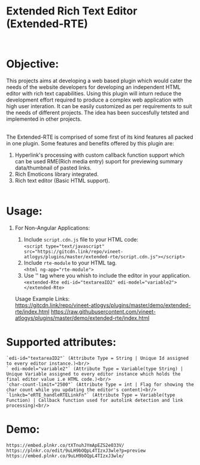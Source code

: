 # Extended Rich Text Editor (Extended-RTE)<br/><br/>

# Objective:<br/>
This projects aims at developing a web based plugin which would cater the needs of the website
developers for developing an independent HTML editor with rich text capabilities. Using this plugin
will inturn reduce the development effort required to produce a complex web application with high user
interation. It can be easily customized as per requirements to suit the needs of different projects. The
idea has been succesfully tetsted and implemented in other projects.<br/><br/>

The Extended-RTE is comprised of some first of its kind features all packed in one plugin. Some
features and benefits offered by this plugin are:<br/>
1. Hyperlink's processing with custom callback function support which can be used RME(Rich media entry) suport for previewing summary data/thumbnail of pasted links.<br/>
2. Rich Emoticons library integrated.<br/>
4. Rich text editor (Basic HTML support).<br/><br/>

# Usage:<br/>

1. For Non-Angular Applications:<br/>
    
    1. Include `script.cdn.js` file to your HTML code:<br/>
        `<script type="text/javascript" src="https://gitcdn.link/repo/vineet-atlogys/plugins/master/extended-rte/script.cdn.js"></script>`<br/>
    2. Include `rte-module` to your HTML tag.<br/>
        `<html ng-app="rte-module">`<br/>
    3. Use '<extended-Rte>' tag where you whish to include the editor in your application.<br/>
        `<extended-Rte edi-id="textareaID2" edi-model="variable2"></extended-Rte>`<br/>

    Usage Example Links:<br/>
    https://gitcdn.link/repo/vineet-atlogys/plugins/master/demo/extended-rte/index.html
    https://raw.githubusercontent.com/vineet-atlogys/plugins/master/demo/extended-rte/index.html

# Supported attributes:<br/>

    `edi-id="textareaID2"` (Attribute Type = String | Unique Id assigned to every editor instance.)<br/>
    ` edi-model="variable2"` (Attribute Type = Variable(type String) | Unique Variable assigned to every editor instance which holds the final editor value i.e HTML code.)<br/>
    `char-count-limit="2500"` (Attribute Type = int | Flag for showing the char count while you updating the editor's content)<br/>
    `linkcb="eRTE_handleRTELinkFn"` (Attribute Type = Variable(type Function) | Callback function used for autolink detection and link processing)<br/>

# Demo:<br/>

    https://embed.plnkr.co/tXTnuhJYmApEZS2e033V/
    https://plnkr.co/edit/9uLH9bOQpL4TIzxJ3wle?p=preview
    https://embed.plnkr.co/9uLH9bOQpL4TIzxJ3wle/